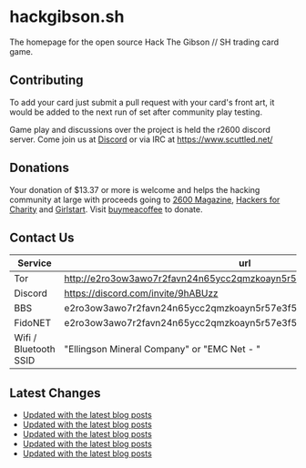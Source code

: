 # hackgibson.sh
The homepage for the open source Hack The Gibson // SH trading card game.


## Contributing

To add your card just submit a pull request with your card's front art, it would be added to the next run of set after community play testing.

Game play and discussions over the project is held the r2600 discord server. Come join us at [Discord](https://discord.com/invite/9hABUzz) or via IRC at https://www.scuttled.net/


## Donations

Your donation of $13.37 or more is welcome and helps the hacking community at large with proceeds going to [2600 Magazine](https://2600.com/), [Hackers for Charity](https://hackersforcharity.org) and [Girlstart](https://girlstart.org).  Visit [buymeacoffee](https://www.buymeacoffee.com/hackgibson.sh) to donate.


## Contact Us

Service | url
-|-
Tor | http://e2ro3ow3awo7r2favn24n65ycc2qmzkoayn5r57e3f56nvjwdcgg32ad.onion
Discord | https://discord.com/invite/9hABUzz
BBS | e2ro3ow3awo7r2favn24n65ycc2qmzkoayn5r57e3f56nvjwdcgg32ad.onion:23
FidoNET | e2ro3ow3awo7r2favn24n65ycc2qmzkoayn5r57e3f56nvjwdcgg32ad.onion:24554
Wifi / Bluetooth SSID | "Ellingson Mineral Company" or "EMC Net - <fidonet address>"

## Latest Changes
<!-- BLOG-POST-LIST:START -->
- [Updated with the latest blog posts](https://github.com/DFW2600/hackgibson.sh/commit/ca2d348591685dff669ff730f43e949e4b1a30c5)
- [Updated with the latest blog posts](https://github.com/DFW2600/hackgibson.sh/commit/ee87260354419f74326d2de11b0781c6d8047ee7)
- [Updated with the latest blog posts](https://github.com/DFW2600/hackgibson.sh/commit/f0656e3db10adaa2161a0c4748759ec178ca8741)
- [Updated with the latest blog posts](https://github.com/DFW2600/hackgibson.sh/commit/236db687528d0c7a5f4cd2b2c5d214c755b7af32)
- [Updated with the latest blog posts](https://github.com/DFW2600/hackgibson.sh/commit/7a3865ed08f3fb64c4b9a8bd8b8cf963c6293953)
<!-- BLOG-POST-LIST:END -->
